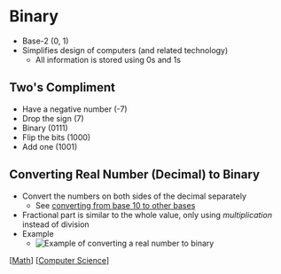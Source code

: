 # Binary

- Base-2 (0, 1)
- Simplifies design of computers (and related technology)
  - All information is stored using 0s and 1s

## Two's Compliment 

- Have a negative number (-7)
- Drop the sign (7)
- Binary (0111)
- Flip the bits (1000)
- Add one (1001)

## Converting Real Number (Decimal) to Binary

- Convert the numbers on both sides of the decimal separately
  - See [converting from base 10 to other bases](/second-brain/decimal#converting-from-Base-10-to-Other-Bases)
- Fractional part is similar to the whole value, only using _multiplication_ instead of division
- Example
  - ![Example of converting a real number to binary](/assets/second-brain/2020-09-17-14-42-35.png)

[[Math]] [[Computer Science]]

[//begin]: # "Autogenerated link references for markdown compatibility"
[Math]: math "Math"
[Computer Science]: computer-science "Computer Science"
[//end]: # "Autogenerated link references"